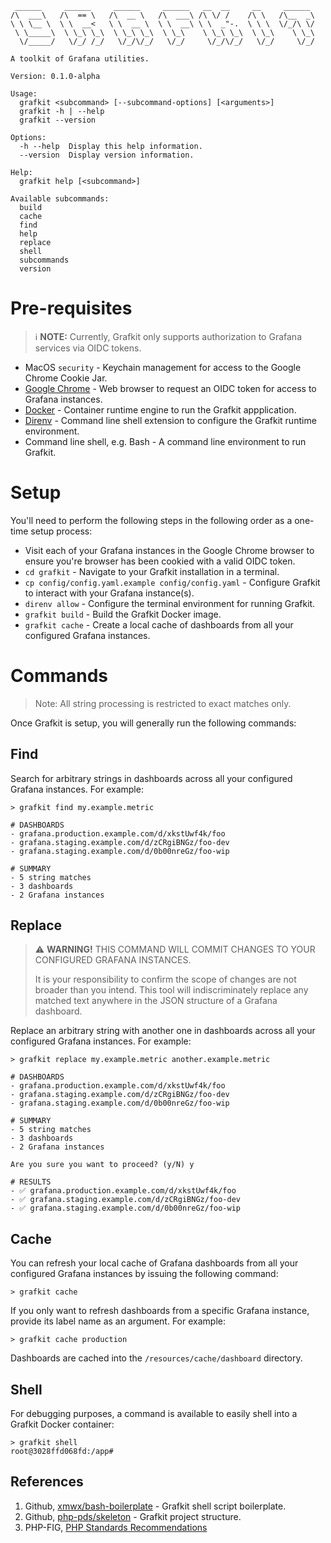 ```
 ______     ______     ______     ______   __  __     __     ______
/\  ___\   /\  == \   /\  __ \   /\  ___\ /\ \/ /    /\ \   /\__  _\
\ \ \__ \  \ \  __<   \ \  __ \  \ \  __\ \ \  _"-.  \ \ \  \/_/\ \/
 \ \_____\  \ \_\ \_\  \ \_\ \_\  \ \_\    \ \_\ \_\  \ \_\    \ \_\
  \/_____/   \/_/ /_/   \/_/\/_/   \/_/     \/_/\/_/   \/_/     \/_/

A toolkit of Grafana utilities.

Version: 0.1.0-alpha

Usage:
  grafkit <subcommand> [--subcommand-options] [<arguments>]
  grafkit -h | --help
  grafkit --version

Options:
  -h --help  Display this help information.
  --version  Display version information.

Help:
  grafkit help [<subcommand>]

Available subcommands:
  build
  cache
  find
  help
  replace
  shell
  subcommands
  version
```
# Pre-requisites
> ℹ️ **NOTE:** Currently, Grafkit only supports authorization to Grafana services via OIDC tokens.
- MacOS `security` - Keychain management for access to the Google Chrome Cookie Jar.
- [Google Chrome](https://www.google.com/chrome/) - Web browser to request an OIDC token for access to Grafana instances.
- [Docker](https://www.docker.com/) - Container runtime engine to run the Grafkit appplication.
- [Direnv](https://direnv.net/) - Command line shell extension to configure the Grafkit runtime environment.
- Command line shell, e.g. Bash - A command line environment to run Grafkit.

# Setup
You'll need to perform the following steps in the following order as a one-time setup process:
- Visit each of your Grafana instances in the Google Chrome browser to ensure you're browser has been cookied with a valid OIDC token.
- `cd grafkit` - Navigate to your Grafkit installation in a terminal.
- `cp config/config.yaml.example config/config.yaml` - Configure Grafkit to interact with your Grafana instance(s).
- `direnv allow` - Configure the terminal environment for running Grafkit.
- `grafkit build` - Build the Grafkit Docker image.
- `grafkit cache` - Create a local cache of dashboards from all your configured Grafana instances.

# Commands
> Note: All string processing is restricted to exact matches only.

Once Grafkit is setup, you will generally run the following commands:

## Find
Search for arbitrary strings in dashboards across all your configured Grafana instances. For example:
```
> grafkit find my.example.metric

# DASHBOARDS
- grafana.production.example.com/d/xkstUwf4k/foo
- grafana.staging.example.com/d/zCRgiBNGz/foo-dev
- grafana.staging.example.com/d/0b00nreGz/foo-wip

# SUMMARY
- 5 string matches
- 3 dashboards
- 2 Grafana instances
```
## Replace
> ⚠️ **WARNING!** THIS COMMAND WILL COMMIT CHANGES TO YOUR CONFIGURED GRAFANA INSTANCES.
> 
> It is your responsibility to confirm the scope of changes are not broader than you intend.
> This tool will indiscriminately replace any matched text anywhere in the JSON structure of a Grafana dashboard.

Replace an arbitrary string with another one in dashboards across all your configured Grafana instances. For example:
```
> grafkit replace my.example.metric another.example.metric

# DASHBOARDS
- grafana.production.example.com/d/xkstUwf4k/foo
- grafana.staging.example.com/d/zCRgiBNGz/foo-dev
- grafana.staging.example.com/d/0b00nreGz/foo-wip

# SUMMARY
- 5 string matches
- 3 dashboards
- 2 Grafana instances

Are you sure you want to proceed? (y/N) y

# RESULTS
- ✅ grafana.production.example.com/d/xkstUwf4k/foo
- ✅ grafana.staging.example.com/d/zCRgiBNGz/foo-dev
- ✅ grafana.staging.example.com/d/0b00nreGz/foo-wip
```
## Cache
You can refresh your local cache of Grafana dashboards from all your configured Grafana instances by issuing the following command:
```
> grafkit cache
```
If you only want to refresh dashboards from a specific Grafana instance, provide its label name as an argument. For example:
```
> grafkit cache production
```
Dashboards are cached into the `/resources/cache/dashboard` directory.

## Shell
For debugging purposes, a command is available to easily shell into a Grafkit Docker container:
```
> grafkit shell
root@3028ffd068fd:/app#
```
## References
1. Github, [xmwx/bash-boilerplate](https://github.com/xwmx/bash-boilerplate) - Grafkit shell script boilerplate.
2. Github, [php-pds/skeleton](https://github.com/php-pds/skeleton) - Grafkit project structure.
3. PHP-FIG, [PHP Standards Recommendations](https://www.php-fig.org/psr/)